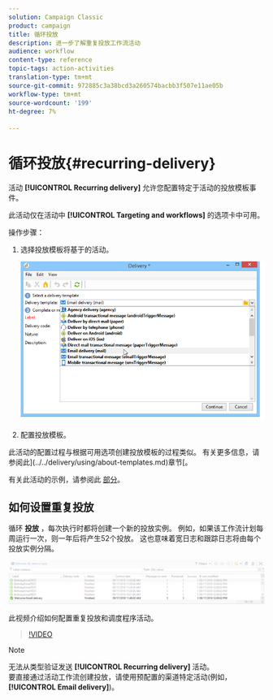 ```yaml
---
solution: Campaign Classic
product: campaign
title: 循环投放
description: 进一步了解重复投放工作流活动
audience: workflow
content-type: reference
topic-tags: action-activities
translation-type: tm+mt
source-git-commit: 972885c3a38bcd3a260574bacbb3f507e11ae05b
workflow-type: tm+mt
source-wordcount: '199'
ht-degree: 7%

---
```



# 循环投放{#recurring-delivery}

活动 **[!UICONTROL Recurring delivery]** 允许您配置特定于活动的投放模板事件。

此活动仅在活动中 **[!UICONTROL Targeting and workflows]** 的选项卡中可用。

操作步骤：

1. 选择投放模板将基于的活动。

   ![](assets/recurring_delivery_001.png)

1. 配置投放模板。

此活动的配置过程与根据可用选项创建投放模板的过程类似。 有关更多信息，请参阅此](../../delivery/using/about-templates.md)章节[。

有关此活动的示例，请参阅此 [部分](../../workflow/using/sending-a-birthday-email.md#creating-a-recurring-delivery-in-a-targeting-workflow)。

## 如何设置重复投放

循环 **投放** ，每次执行时都将创建一个新的投放实例。 例如，如果该工作流计划每周运行一次，则一年后将产生52个投放。 这也意味着宽日志和跟踪日志将由每个投放实例分隔。

![循环投放](assets/delivery_recurring.jpg)

此视频介绍如何配置重复投放和调度程序活动。

>[!VIDEO](https://video.tv.adobe.com/v/25040?quality=12)

>[!NOTE]
>
>无法从类型验证发送 **[!UICONTROL Recurring delivery]** 活动。\
>要直接通过活动工作流创建投放，请使用预配置的渠道特定活动(例如， **[!UICONTROL Email delivery]**)。
